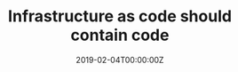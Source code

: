 ---
title: Infrastructure as code should contain code
date: 2019-02-04T00:00:00Z
slide: https://speakerdeck.com/gianarb/cfgmgmtcamp-infrastructure-as-code-should-contain-code
embedSlide: ""
video: https://www.youtube.com/watch?v=e92RVRd8RQU
embedVideo: https://www.youtube.com/embed/e92RVRd8RQU
eventName: CfgMgmtCamp Ghent
eventLink: https://cfgmgmtcamp.eu/
city: ""
links: {}

---